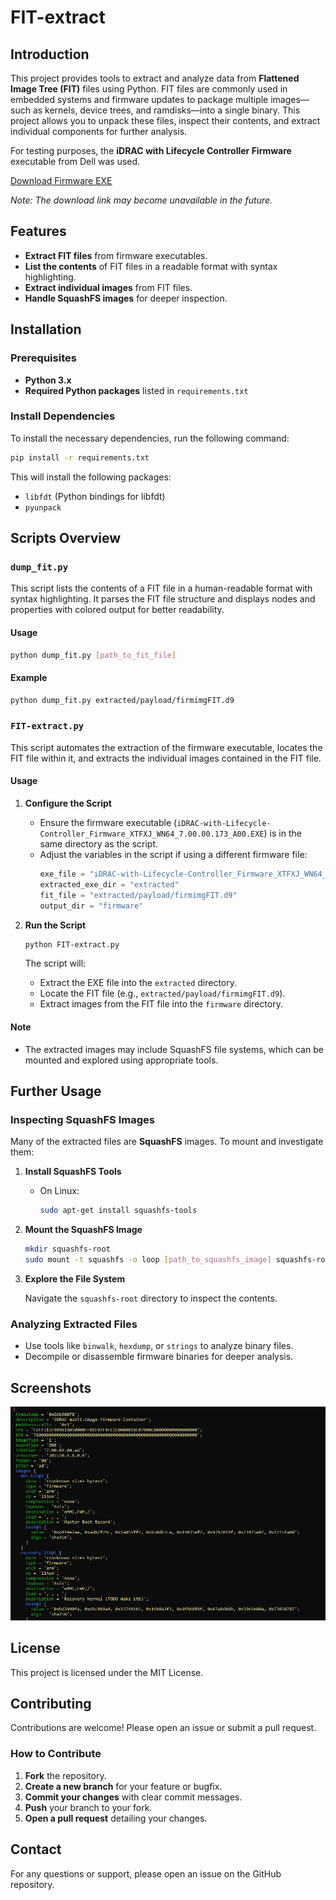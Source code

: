 # FIT-extract

## Introduction

This project provides tools to extract and analyze data from **Flattened Image Tree (FIT)** files using Python. FIT files are commonly used in embedded systems and firmware updates to package multiple images—such as kernels, device trees, and ramdisks—into a single binary. This project allows you to unpack these files, inspect their contents, and extract individual components for further analysis.

For testing purposes, the **iDRAC with Lifecycle Controller Firmware** executable from Dell was used.

[Download Firmware EXE](https://dl.dell.com/FOLDER11945679M/1/iDRAC-with-Lifecycle-Controller_Firmware_XTFXJ_WN64_7.00.00.173_A00.EXE)

*Note: The download link may become unavailable in the future.*

## Features

- **Extract FIT files** from firmware executables.
- **List the contents** of FIT files in a readable format with syntax highlighting.
- **Extract individual images** from FIT files.
- **Handle SquashFS images** for deeper inspection.

## Installation

### Prerequisites

- **Python 3.x**
- **Required Python packages** listed in `requirements.txt`

### Install Dependencies

To install the necessary dependencies, run the following command:

```bash
pip install -r requirements.txt
```

This will install the following packages:

- `libfdt` (Python bindings for libfdt)
- `pyunpack`

## Scripts Overview

### `dump_fit.py`

This script lists the contents of a FIT file in a human-readable format with syntax highlighting. It parses the FIT file structure and displays nodes and properties with colored output for better readability.

#### Usage

```bash
python dump_fit.py [path_to_fit_file]
```

#### Example

```bash
python dump_fit.py extracted/payload/firmimgFIT.d9
```

### `FIT-extract.py`

This script automates the extraction of the firmware executable, locates the FIT file within it, and extracts the individual images contained in the FIT file.

#### Usage

1. **Configure the Script**

   - Ensure the firmware executable (`iDRAC-with-Lifecycle-Controller_Firmware_XTFXJ_WN64_7.00.00.173_A00.EXE`) is in the same directory as the script.
   - Adjust the variables in the script if using a different firmware file:
     ```python
     exe_file = "iDRAC-with-Lifecycle-Controller_Firmware_XTFXJ_WN64_7.00.00.173_A00.EXE"
     extracted_exe_dir = "extracted"
     fit_file = "extracted/payload/firmimgFIT.d9"
     output_dir = "firmware"
     ```

2. **Run the Script**

   ```bash
   python FIT-extract.py
   ```

   The script will:

   - Extract the EXE file into the `extracted` directory.
   - Locate the FIT file (e.g., `extracted/payload/firmimgFIT.d9`).
   - Extract images from the FIT file into the `firmware` directory.

#### Note

- The extracted images may include SquashFS file systems, which can be mounted and explored using appropriate tools.

## Further Usage

### Inspecting SquashFS Images

Many of the extracted files are **SquashFS** images. To mount and investigate them:

1. **Install SquashFS Tools**

   - On Linux:

     ```bash
     sudo apt-get install squashfs-tools
     ```

2. **Mount the SquashFS Image**

   ```bash
   mkdir squashfs-root
   sudo mount -t squashfs -o loop [path_to_squashfs_image] squashfs-root
   ```

3. **Explore the File System**

   Navigate the `squashfs-root` directory to inspect the contents.

### Analyzing Extracted Files

- Use tools like `binwalk`, `hexdump`, or `strings` to analyze binary files.
- Decompile or disassemble firmware binaries for deeper analysis.

## Screenshots

![Screenshot of dump_fit](Screenshot%202024-09-28%20230108.png)

## License

This project is licensed under the MIT License.

## Contributing

Contributions are welcome! Please open an issue or submit a pull request.

### How to Contribute

1. **Fork** the repository.
2. **Create a new branch** for your feature or bugfix.
3. **Commit your changes** with clear commit messages.
4. **Push** your branch to your fork.
5. **Open a pull request** detailing your changes.

## Contact

For any questions or support, please open an issue on the GitHub repository.
